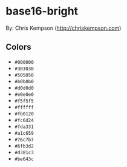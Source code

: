 # base16-bright

By: Chris Kempson (http://chriskempson.com)

## Colors

* `#000000`
* `#303030`
* `#505050`
* `#b0b0b0`
* `#d0d0d0`
* `#e0e0e0`
* `#f5f5f5`
* `#ffffff`
* `#fb0120`
* `#fc6d24`
* `#fda331`
* `#a1c659`
* `#76c7b7`
* `#6fb3d2`
* `#d381c3`
* `#be643c`
